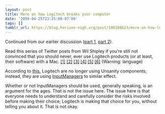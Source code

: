 ```yaml
---
layout: post
title: More on how Logitech breaks your computer
date: '2009-04-25T23:25:00-07:00'
tags: []
tumblr_url: https://blog.horizon-nigh.org/post/100188633/more-on-how-logitech-breaks-your-computer
---
```

Continued from our earlier discussion ([part 1](/2007/06/28/all-logitech-mac-drivers-silently-install-unsanity.html), [part 2](/2007/10/29/daring-fireball-on-the-leopard-blue-screens.html)).

Read this series of Twitter posts from Wil Shipley if you’re still not convinced that you should never, ever use Logitech products (or at least, their software) with a Mac. [[1]](http://twitter.com/wilshipley/status/1617759907) [[2]](http://twitter.com/wilshipley/status/1617764796) [[3]](http://twitter.com/wilshipley/status/1617765573) [[4]](http://twitter.com/wilshipley/status/1617789347) [[5]](http://twitter.com/wilshipley/status/1617832987) [[6]](http://twitter.com/wilshipley/status/1617836772)&nbsp;(Warning: language)

According to [this](http://twitter.com/bbum/status/1617806493), Logitech are no longer using Unsanity components; instead, they are using [InputManagers](http://www.macjournals.com/news/inputmanagerhacks.html) to similar effect.

Whether or not InputManagers should be used, generally speaking, is an argument for the ages. That is not the issue here. The issue here is that everyone needs to understand and carefully consider the risks involved before making their choice; Logitech is making that choice for you, without telling you about it. That is not okay.

